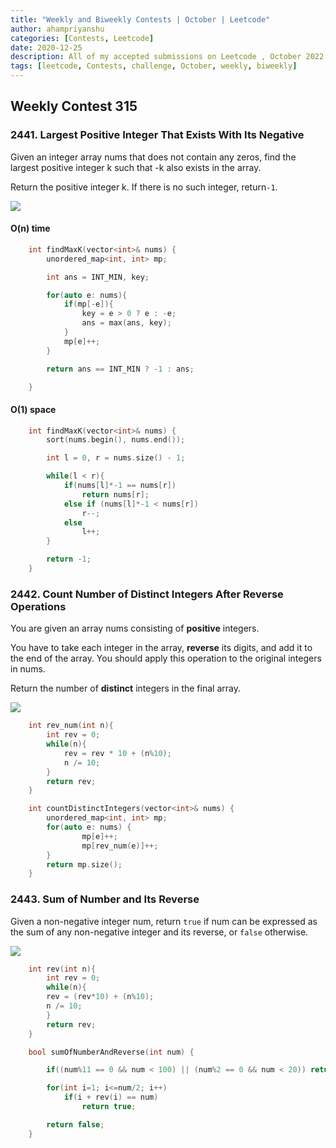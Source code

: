 ```yaml
---
title: "Weekly and Biweekly Contests | October | Leetcode"
author: ahampriyanshu
categories: [Contests, Leetcode]
date: 2020-12-25
description: All of my accepted submissions on Leetcode , October 2022.
tags: [leetcode, Contests, challenge, October, weekly, biweekly]
---
```


## Weekly Contest 315

### 2441. Largest Positive Integer That Exists With Its Negative

Given an integer array nums that does not contain any zeros, find the largest positive integer k such that -k also exists in the array.

Return the positive integer k. If there is no such integer, return`-1`.

<a href="https://leetcode.com/problems/largest-positive-integer-that-exists-with-its-negative/"><img src="https://img.shields.io/badge/LeetCode-000000?style=for-the-badge&logo=LeetCode&logoColor=#d16c06" /></a>

#### O(n) time

```cpp
    int findMaxK(vector<int>& nums) {
        unordered_map<int, int> mp;

        int ans = INT_MIN, key;

        for(auto e: nums){
            if(mp[-e]){
                key = e > 0 ? e : -e;
                ans = max(ans, key);
            }
            mp[e]++;
        }

        return ans == INT_MIN ? -1 : ans;

    }
```

#### O(1) space

```cpp
    int findMaxK(vector<int>& nums) {
        sort(nums.begin(), nums.end());

        int l = 0, r = nums.size() - 1;

        while(l < r){
            if(nums[l]*-1 == nums[r])
                return nums[r];
            else if (nums[l]*-1 < nums[r])
                r--;
            else
                l++;
        }

        return -1;
    }
```

### 2442. Count Number of Distinct Integers After Reverse Operations

You are given an array nums consisting of **positive** integers.

You have to take each integer in the array, **reverse** its digits, and add it to the end of the array. You should apply this operation to the original integers in nums.

Return the number of **distinct** integers in the final array.

<a href="https://leetcode.com/problems/count-number-of-distinct-integers-after-reverse-operations/"><img src="https://img.shields.io/badge/LeetCode-000000?style=for-the-badge&logo=LeetCode&logoColor=#d16c06" /></a>

```cpp
    int rev_num(int n){
        int rev = 0;
        while(n){
            rev = rev * 10 + (n%10);
            n /= 10;
        }
        return rev;
    }

    int countDistinctIntegers(vector<int>& nums) {
        unordered_map<int, int> mp;
        for(auto e: nums) {
                mp[e]++;
                mp[rev_num(e)]++;
        }
        return mp.size();
    }
```

### 2443. Sum of Number and Its Reverse

Given a non-negative integer num, return `true` if num can be expressed as the sum of any non-negative integer and its reverse, or `false` otherwise.

<a href="https://leetcode.com/problems/sum-of-number-and-its-reverse/"><img src="https://img.shields.io/badge/LeetCode-000000?style=for-the-badge&logo=LeetCode&logoColor=#d16c06" /></a>

```cpp
    int rev(int n){
        int rev = 0;
        while(n){
        rev = (rev*10) + (n%10);
        n /= 10;
        }
        return rev;
    }

    bool sumOfNumberAndReverse(int num) {

        if((num%11 == 0 && num < 100) || (num%2 == 0 && num < 20)) return true;

        for(int i=1; i<=num/2; i++)
            if(i + rev(i) == num)
                return true;

        return false;
    }
```
